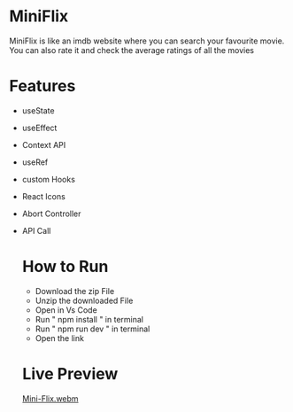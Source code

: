 # MiniFlix
MiniFlix is like an imdb website where you can search your favourite movie. You can also rate it and check the average ratings of all the movies


# Features
- useState
- useEffect
- Context API
- useRef
- custom Hooks
- React Icons
- Abort Controller
- API Call

  # How to Run
  - Download the zip File
  - Unzip the downloaded File
  -  Open in Vs Code
  -  Run " npm install " in terminal
  -  Run " npm run dev " in terminal
  -  Open the link
 
    # Live Preview
  [Mini-Flix.webm](https://github.com/Doc-Hanzala/MiniFlix/assets/129552329/244c3090-1502-45fa-b028-44c55ac0a141)
